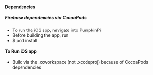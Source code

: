 #### Dependencies

##### Firebase dependencies via CocoaPods.
* To run the iOS app, navigate into PumpkinPi
* Before building the app, run
* $ pod install


#### To Run iOS app
* Build via the .xcworkspace (not .xcodeproj) because of CocoaPods dependencies
